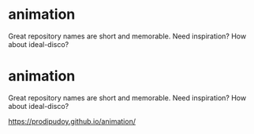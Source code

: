 # animation
Great repository names are short and memorable. Need inspiration? How about ideal-disco?

# animation
Great repository names are short and memorable. Need inspiration? How about ideal-disco?

https://prodipudoy.github.io/animation/
